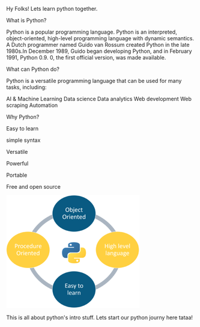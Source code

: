 Hy Folks!
Lets learn python together.

What is Python?

Python is a popular programming language. Python is an interpreted, object-oriented, high-level programming language with dynamic semantics. A Dutch programmer named Guido van Rossum created Python in the late 1980s.In December 1989, Guido began developing Python, and in February 1991, Python 0.9. 0, the first official version, was made available.

What can Python do?

Python is a versatile programming language that can be used for many tasks, including:

AI & Machine Learning
Data science
Data analytics
Web development
Web scraping
Automation

Why Python?

Easy to learn

simple syntax

Versatile

Powerful

Portable

Free and open source

![alt text](image.png)

This is all about python's intro stuff.
Lets start our python journy here tataa!